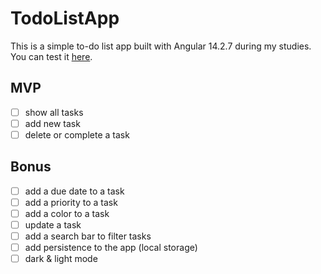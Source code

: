 # TodoListApp

This is a simple to-do list app built with Angular 14.2.7 during my studies.
You can test it [here](#).

## MVP

- [ ] show all tasks
- [ ] add new task
- [ ] delete or complete a task

## Bonus

- [ ] add a due date to a task
- [ ] add a priority to a task
- [ ] add a color to a task
- [ ] update a task
- [ ] add a search bar to filter tasks
- [ ] add persistence to the app (local storage)
- [ ] dark & light mode
